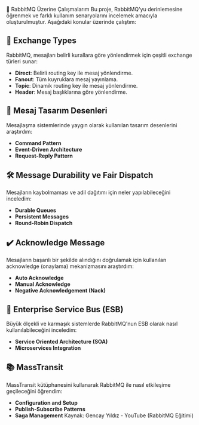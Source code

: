 🚀 RabbitMQ Üzerine Çalışmalarım
Bu proje, RabbitMQ'yu derinlemesine öğrenmek ve farklı kullanım senaryolarını incelemek amacıyla oluşturulmuştur. Aşağıdaki konular üzerinde çalıştım:

## 📜 Exchange Types  
RabbitMQ, mesajları belirli kurallara göre yönlendirmek için çeşitli exchange türleri sunar:  
- **Direct**: Belirli routing key ile mesaj yönlendirme.  
- **Fanout**: Tüm kuyruklara mesaj yayınlama.  
- **Topic**: Dinamik routing key ile mesaj yönlendirme.  
- **Header**: Mesaj başlıklarına göre yönlendirme.  

## 🎨 Mesaj Tasarım Desenleri
Mesajlaşma sistemlerinde yaygın olarak kullanılan tasarım desenlerini araştırdım:
- **Command Pattern**
- **Event-Driven Architecture**
- **Request-Reply Pattern**

## 🛠️ Message Durability ve Fair Dispatch
Mesajların kaybolmaması ve adil dağıtımı için neler yapılabileceğini inceledim:
- **Durable Queues**
- **Persistent Messages**
- **Round-Robin Dispatch**

## ✔️ Acknowledge Message

Mesajların başarılı bir şekilde alındığını doğrulamak için kullanılan acknowledge (onaylama) mekanizmasını araştırdım:
- **Auto Acknowledge**
- **Manual Acknowledge**
- **Negative Acknowledgement (Nack)**

## 🏢 Enterprise Service Bus (ESB)

Büyük ölçekli ve karmaşık sistemlerde RabbitMQ'nun ESB olarak nasıl kullanılabileceğini inceledim:
- **Service Oriented Architecture (SOA)**
- **Microservices Integration**

## 📚 MassTransit

MassTransit kütüphanesini kullanarak RabbitMQ ile nasıl etkileşime geçileceğini öğrendim:
- **Configuration and Setup**
- **Publish-Subscribe Patterns**
- **Saga Management**
Kaynak: Gencay Yıldız - YouTube (RabbitMQ Eğitimi)
